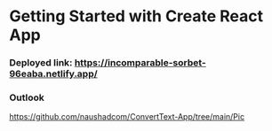 # Getting Started with Create React App
### Deployed link: https://incomparable-sorbet-96eaba.netlify.app/

### Outlook
https://github.com/naushadcom/ConvertText-App/tree/main/Pic
